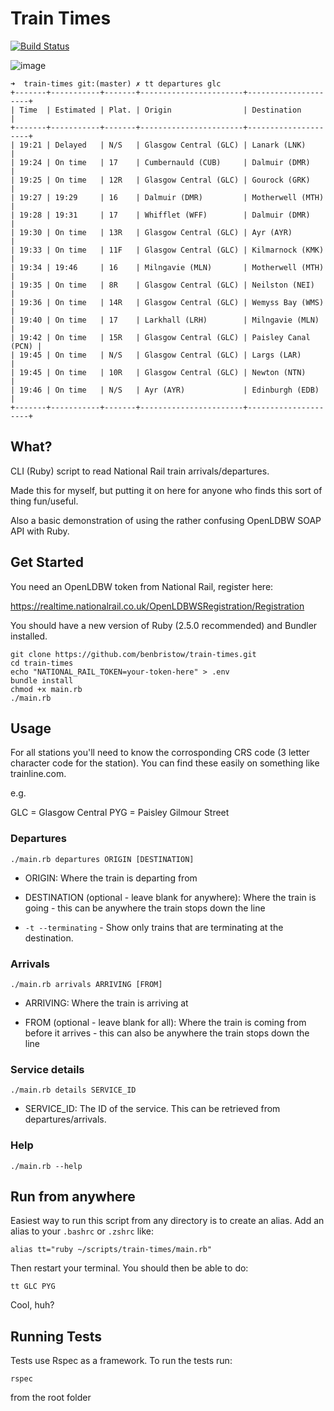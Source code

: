 # Train Times

[![Build Status](https://travis-ci.org/benbristow/train-times.svg?branch=master)](https://travis-ci.org/benbristow/train-times)

![image](https://user-images.githubusercontent.com/1159378/36936548-f60a8ae0-1efe-11e8-8cec-afec838605c9.png)

```
➜  train-times git:(master) ✗ tt departures glc   
+-------+-----------+-------+-----------------------+---------------------+
| Time  | Estimated | Plat. | Origin                | Destination         |
+-------+-----------+-------+-----------------------+---------------------+
| 19:21 | Delayed   | N/S   | Glasgow Central (GLC) | Lanark (LNK)        |
| 19:24 | On time   | 17    | Cumbernauld (CUB)     | Dalmuir (DMR)       |
| 19:25 | On time   | 12R   | Glasgow Central (GLC) | Gourock (GRK)       |
| 19:27 | 19:29     | 16    | Dalmuir (DMR)         | Motherwell (MTH)    |
| 19:28 | 19:31     | 17    | Whifflet (WFF)        | Dalmuir (DMR)       |
| 19:30 | On time   | 13R   | Glasgow Central (GLC) | Ayr (AYR)           |
| 19:33 | On time   | 11F   | Glasgow Central (GLC) | Kilmarnock (KMK)    |
| 19:34 | 19:46     | 16    | Milngavie (MLN)       | Motherwell (MTH)    |
| 19:35 | On time   | 8R    | Glasgow Central (GLC) | Neilston (NEI)      |
| 19:36 | On time   | 14R   | Glasgow Central (GLC) | Wemyss Bay (WMS)    |
| 19:40 | On time   | 17    | Larkhall (LRH)        | Milngavie (MLN)     |
| 19:42 | On time   | 15R   | Glasgow Central (GLC) | Paisley Canal (PCN) |
| 19:45 | On time   | N/S   | Glasgow Central (GLC) | Largs (LAR)         |
| 19:45 | On time   | 10R   | Glasgow Central (GLC) | Newton (NTN)        |
| 19:46 | On time   | N/S   | Ayr (AYR)             | Edinburgh (EDB)     |
+-------+-----------+-------+-----------------------+---------------------+
```

## What?

CLI (Ruby) script to read National Rail train arrivals/departures.

Made this for myself, but putting it on here for anyone who finds this sort of thing fun/useful.

Also a basic demonstration of using the rather confusing OpenLDBW SOAP API with Ruby.

## Get Started

You need an OpenLDBW token from National Rail, register here:

https://realtime.nationalrail.co.uk/OpenLDBWSRegistration/Registration

You should have a new version of Ruby (2.5.0 recommended) and Bundler installed.

```
git clone https://github.com/benbristow/train-times.git
cd train-times
echo "NATIONAL_RAIL_TOKEN=your-token-here" > .env
bundle install
chmod +x main.rb
./main.rb
```

## Usage

For all stations you'll need to know the corrosponding CRS code (3 letter character code for the station). You can find these easily on something like trainline.com.

e.g.

GLC = Glasgow Central
PYG = Paisley Gilmour Street

### Departures

```
./main.rb departures ORIGIN [DESTINATION]
```

* ORIGIN: Where the train is departing from

* DESTINATION (optional - leave blank for anywhere): Where the train is going - this can be anywhere the train stops down the line

* `-t --terminating` - Show only trains that are terminating at the destination.

### Arrivals

```
./main.rb arrivals ARRIVING [FROM]
```

* ARRIVING: Where the train is arriving at

* FROM (optional - leave blank for all): Where the train is coming from before it arrives - this can also be anywhere the train stops down the line

### Service details

```
./main.rb details SERVICE_ID
```

* SERVICE_ID: The ID of the service. This can be retrieved from departures/arrivals.

### Help

```
./main.rb --help
```

## Run from anywhere

Easiest way to run this script from any directory is to create an alias. Add an alias to your `.bashrc` or `.zshrc` like:

```
alias tt="ruby ~/scripts/train-times/main.rb"
```

Then restart your terminal. You should then be able to do:

```
tt GLC PYG
```

Cool, huh?

## Running Tests

Tests use Rspec as a framework. To run the tests run:

```
rspec
```

from the root folder
